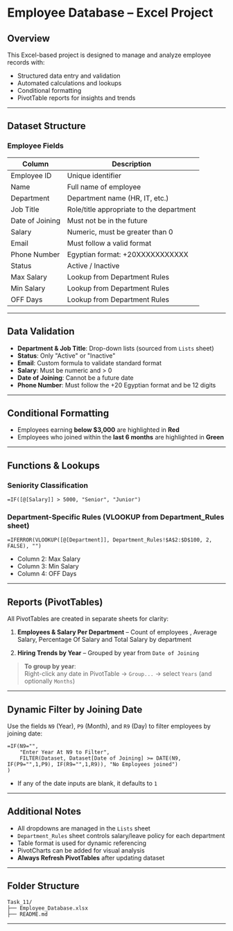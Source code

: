 
# Employee Database – Excel Project

## Overview

This Excel-based project is designed to manage and analyze employee records with:
- Structured data entry and validation  
- Automated calculations and lookups  
- Conditional formatting  
- PivotTable reports for insights and trends  

---

## Dataset Structure

### Employee Fields

| Column             | Description                                  |
|--------------------|----------------------------------------------|
| Employee ID        | Unique identifier                            |
| Name               | Full name of employee                        |
| Department         | Department name (HR, IT, etc.)               |
| Job Title          | Role/title appropriate to the department     |
| Date of Joining    | Must not be in the future                    |
| Salary             | Numeric, must be greater than 0              |
| Email              | Must follow a valid format                   |
| Phone Number       | Egyptian format: +20XXXXXXXXXXX              |
| Status             | Active / Inactive                            |
| Max Salary         | Lookup from Department Rules                 |
| Min Salary         | Lookup from Department Rules                 |
| OFF Days           | Lookup from Department Rules                 |

---

## Data Validation

- **Department & Job Title**: Drop-down lists (sourced from `Lists` sheet)  
- **Status**: Only "Active" or "Inactive"  
- **Email**: Custom formula to validate standard format  
- **Salary**: Must be numeric and > 0  
- **Date of Joining**: Cannot be a future date  
- **Phone Number**: Must follow the +20 Egyptian format and be 12 digits  

---

## Conditional Formatting

- Employees earning **below $3,000** are highlighted in **Red**  
- Employees who joined within the **last 6 months** are highlighted in **Green**

---

## Functions & Lookups

### Seniority Classification

`=IF([@[Salary]] > 5000, "Senior", "Junior")`

### Department-Specific Rules (VLOOKUP from Department_Rules sheet)

`=IFERROR(VLOOKUP([@[Department]], Department_Rules!$A$2:$D$100, 2, FALSE), "")`

- Column 2: Max Salary  
- Column 3: Min Salary  
- Column 4: OFF Days

---

## Reports (PivotTables)

All PivotTables are created in separate sheets for clarity:

1. **Employees & Salary Per Department** – Count of employees , Average Salary, Percentage Of Salary and Total Salary by department  

2. **Hiring Trends by Year** – Grouped by year from `Date of Joining`

> **To group by year**:  
> Right-click any date in PivotTable → `Group...` → select `Years` (and optionally `Months`)

---

## Dynamic Filter by Joining Date

Use the fields `N9` (Year), `P9` (Month), and `R9` (Day) to filter employees by joining date:

```
=IF(N9="", 
    "Enter Year At N9 to Filter", 
    FILTER(Dataset, Dataset[Date of Joining] >= DATE(N9, IF(P9="",1,P9), IF(R9="",1,R9)), "No Employees joined")
)
```

- If any of the date inputs are blank, it defaults to `1`

---

## Additional Notes

- All dropdowns are managed in the `Lists` sheet  
- `Department_Rules` sheet controls salary/leave policy for each department  
- Table format is used for dynamic referencing  
- PivotCharts can be added for visual analysis  
- **Always Refresh PivotTables** after updating dataset  

---

## Folder Structure

```
Task_11/
├── Employee_Database.xlsx
├── README.md
```
---
